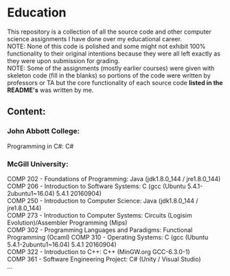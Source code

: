 # Education

This repository is a collection of all the source code and other computer science assignments I have done over my educational career.  
NOTE: None of this code is polished and some might not exhibit 100% functionality to their original intentions because they were all left exactly as they were upon submission for grading.  
NOTE: Some of the assignments (mostly earlier courses) were given with skeleton code (fill in the blanks) so portions of the code were written by professors or TA but the core functionality of each source code **listed in the README's** was written by me.

## Content:  
### John Abbott College:
Programming in C#: C#  
### McGill University:
COMP 202 - Foundations of Programming: Java (jdk1.8.0_144 / jre1.8.0_144)  
COMP 206 - Introduction to Software Systems: C (gcc (Ubuntu 5.4.1-2ubuntu1~16.04) 5.4.1 20160904)  
COMP 250 - Introduction to Computer Science: Java (jdk1.8.0_144 / jre1.8.0_144)  
COMP 273 - Introduction to Computer Systems: Circuits (Logisim Evolution)/Assembler Programming (Mips)  
COMP 302 - Programming Languages and Paradigms: Functional Programming (Ocaml)
COMP 310 - Operating Systems: C (gcc (Ubuntu 5.4.1-2ubuntu1~16.04) 5.4.1 20160904)  
COMP 322 - Introduction to C++: C++ (MinGW.org GCC-6.3.0-1)  
COMP 361 - Software Engineering Project: C# (Unity / Visual Studio)  
  ...
